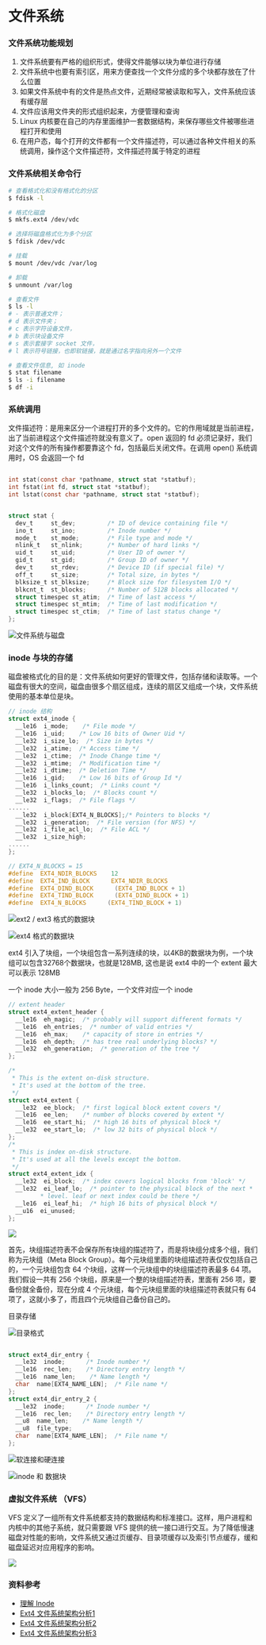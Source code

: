 # 文件系统

### 文件系统功能规划

1. 文件系统要有严格的组织形式，使得文件能够以块为单位进行存储
2. 文件系统中也要有索引区，用来方便查找一个文件分成的多个块都存放在了什么位置
3. 如果文件系统中有的文件是热点文件，近期经常被读取和写入，文件系统应该有缓存层
4. 文件应该用文件夹的形式组织起来，方便管理和查询
5. Linux 内核要在自己的内存里面维护一套数据结构，来保存哪些文件被哪些进程打开和使用
6. 在用户态，每个打开的文件都有一个文件描述符，可以通过各种文件相关的系统调用，操作这个文件描述符，文件描述符属于特定的进程

### 文件系统相关命令行

```bash
# 查看格式化和没有格式化的分区
$ fdisk -l

# 格式化磁盘
$ mkfs.ext4 /dev/vdc

# 选择将磁盘格式化为多个分区
$ fdisk /dev/vdc

# 挂载
$ mount /dev/vdc /var/log

# 卸载
$ unmount /var/log

# 查看文件
$ ls -l
# - 表示普通文件；
# d 表示文件夹；
# c 表示字符设备文件，
# b 表示块设备文件
# s 表示套接字 socket 文件，
# l 表示符号链接，也即软链接，就是通过名字指向另外一个文件

# 查看文件信息, 如 inode
$ stat filename
$ ls -i filename
$ df -i
```

### 系统调用

文件描述符：是用来区分一个进程打开的多个文件的。它的作用域就是当前进程，出了当前进程这个文件描述符就没有意义了。open 返回的 fd 必须记录好，我们对这个文件的所有操作都要靠这个 fd，包括最后关闭文件。在调用 open\(\) 系统调用时，OS 会返回一个 fd

```c

int stat(const char *pathname, struct stat *statbuf);
int fstat(int fd, struct stat *statbuf);
int lstat(const char *pathname, struct stat *statbuf);


struct stat {
  dev_t     st_dev;         /* ID of device containing file */
  ino_t     st_ino;         /* Inode number */
  mode_t    st_mode;        /* File type and mode */
  nlink_t   st_nlink;       /* Number of hard links */
  uid_t     st_uid;         /* User ID of owner */
  gid_t     st_gid;         /* Group ID of owner */
  dev_t     st_rdev;        /* Device ID (if special file) */
  off_t     st_size;        /* Total size, in bytes */
  blksize_t st_blksize;     /* Block size for filesystem I/O */
  blkcnt_t  st_blocks;      /* Number of 512B blocks allocated */
  struct timespec st_atim;  /* Time of last access */
  struct timespec st_mtim;  /* Time of last modification */
  struct timespec st_ctim;  /* Time of last status change */
};
```



![&#x6587;&#x4EF6;&#x7CFB;&#x7EDF;&#x4E0E;&#x78C1;&#x76D8;](../../.gitbook/assets/image%20%2845%29.png)



### inode 与块的存储

磁盘被格式化的目的是：文件系统如何更好的管理文件，包括存储和读取等。一个磁盘有很大的空间，磁盘由很多个扇区组成，连续的扇区又组成一个块，文件系统使用的基本单位是块。

```c
// inode 结构
struct ext4_inode {
  __le16  i_mode;    /* File mode */
  __le16  i_uid;    /* Low 16 bits of Owner Uid */
  __le32  i_size_lo;  /* Size in bytes */
  __le32  i_atime;  /* Access time */
  __le32  i_ctime;  /* Inode Change time */
  __le32  i_mtime;  /* Modification time */
  __le32  i_dtime;  /* Deletion Time */
  __le16  i_gid;    /* Low 16 bits of Group Id */
  __le16  i_links_count;  /* Links count */
  __le32  i_blocks_lo;  /* Blocks count */
  __le32  i_flags;  /* File flags */
......
  __le32  i_block[EXT4_N_BLOCKS];/* Pointers to blocks */
  __le32  i_generation;  /* File version (for NFS) */
  __le32  i_file_acl_lo;  /* File ACL */
  __le32  i_size_high;
......
};

// EXT4_N_BLOCKS = 15
#define  EXT4_NDIR_BLOCKS    12
#define  EXT4_IND_BLOCK      EXT4_NDIR_BLOCKS
#define  EXT4_DIND_BLOCK      (EXT4_IND_BLOCK + 1)
#define  EXT4_TIND_BLOCK      (EXT4_DIND_BLOCK + 1)
#define  EXT4_N_BLOCKS      (EXT4_TIND_BLOCK + 1)
```



![ext2 / ext3 &#x683C;&#x5F0F;&#x7684;&#x6570;&#x636E;&#x5757;](../../.gitbook/assets/image%20%2842%29.png)

![ext4 &#x683C;&#x5F0F;&#x7684;&#x6570;&#x636E;&#x5757;](../../.gitbook/assets/image%20%2852%29.png)

ext4 引入了块组，一个块组包含一系列连续的块，以4KB的数据块为例，一个块组可以包含32768个数据块，也就是128MB, 这也是说 ext4 中的一个 extent 最大可以表示 128MB

一个 inode 大小一般为 256 Byte，一个文件对应一个 inode

```c
// extent header
struct ext4_extent_header {
  __le16  eh_magic;  /* probably will support different formats */
  __le16  eh_entries;  /* number of valid entries */
  __le16  eh_max;    /* capacity of store in entries */
  __le16  eh_depth;  /* has tree real underlying blocks? */
  __le32  eh_generation;  /* generation of the tree */
};

/*
 * This is the extent on-disk structure.
 * It's used at the bottom of the tree.
 */
struct ext4_extent {
  __le32  ee_block;  /* first logical block extent covers */
  __le16  ee_len;    /* number of blocks covered by extent */
  __le16  ee_start_hi;  /* high 16 bits of physical block */
  __le32  ee_start_lo;  /* low 32 bits of physical block */
};
/*
 * This is index on-disk structure.
 * It's used at all the levels except the bottom.
 */
struct ext4_extent_idx {
  __le32  ei_block;  /* index covers logical blocks from 'block' */
  __le32  ei_leaf_lo;  /* pointer to the physical block of the next *
         * level. leaf or next index could be there */
  __le16  ei_leaf_hi;  /* high 16 bits of physical block */
  __u16  ei_unused;
};
```



![](../../.gitbook/assets/image%20%2839%29.png)

首先，块组描述符表不会保存所有块组的描述符了，而是将块组分成多个组，我们称为元块组（Meta Block Group）。每个元块组里面的块组描述符表仅仅包括自己的，一个元块组包含 64 个块组，这样一个元块组中的块组描述符表最多 64 项。我们假设一共有 256 个块组，原来是一个整的块组描述符表，里面有 256 项，要备份就全备份，现在分成 4 个元块组，每个元块组里面的块组描述符表就只有 64 项了，这就小多了，而且四个元块组自己备份自己的。



目录存储

![&#x76EE;&#x5F55;&#x683C;&#x5F0F;](../../.gitbook/assets/image%20%2843%29.png)

```c

struct ext4_dir_entry {
  __le32  inode;      /* Inode number */
  __le16  rec_len;    /* Directory entry length */
  __le16  name_len;    /* Name length */
  char  name[EXT4_NAME_LEN];  /* File name */
};
struct ext4_dir_entry_2 {
  __le32  inode;      /* Inode number */
  __le16  rec_len;    /* Directory entry length */
  __u8  name_len;    /* Name length */
  __u8  file_type;
  char  name[EXT4_NAME_LEN];  /* File name */
};
```



![&#x8F6F;&#x8FDE;&#x63A5;&#x548C;&#x786C;&#x8FDE;&#x63A5;](../../.gitbook/assets/image%20%2844%29.png)



![inode &#x548C; &#x6570;&#x636E;&#x5757;](../../.gitbook/assets/image%20%2850%29.png)



### 虚拟文件系统 （VFS）

VFS 定义了一组所有文件系统都支持的数据结构和标准接口。这样，用户进程和内核中的其他子系统，就只需要跟 VFS 提供的统一接口进行交互。为了降低慢速磁盘对性能的影响，文件系统又通过页缓存、目录项缓存以及索引节点缓存，缓和磁盘延迟对应用程序的影响。

![](../../.gitbook/assets/image%20%2847%29.png)

### 资料参考

* [理解 Inode](https://www.ruanyifeng.com/blog/2011/12/inode.html)
* [Ext4 文件系统架构分析1](https://www.cnblogs.com/alantu2018/p/8461272.html)
* [Ext4 文件系统架构分析2](https://www.cnblogs.com/wuchanming/p/3737758.html)
* [Ext4 文件系统架构分析3](https://www.cnblogs.com/alantu2018/p/8461598.html)

